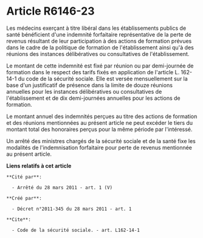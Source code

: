 # Article R6146-23

Les médecins exerçant à titre libéral dans les établissements publics de santé bénéficient d'une indemnité forfaitaire
représentative de la perte de revenus résultant de leur participation à des actions de formation prévues dans le cadre de la
politique de formation de l'établissement ainsi qu'à des réunions des instances délibératives ou consultatives de
l'établissement. 

Le montant de cette indemnité est fixé par réunion ou par demi-journée de formation dans le respect des tarifs fixés en
application de l'article L. 162-14-1 du code de la sécurité sociale. Elle est versée mensuellement sur la base d'un
justificatif de présence dans la limite de douze réunions annuelles pour les instances délibératives ou consultatives de
l'établissement et de dix demi-journées annuelles pour les actions de formation. 

Le montant annuel des indemnités perçues au titre des actions de formation et des réunions mentionnées au présent article ne
peut excéder le tiers du montant total des honoraires perçus pour la même période par l'intéressé. 

Un arrêté des ministres chargés de la sécurité sociale et de la santé fixe les modalités de l'indemnisation forfaitaire pour
perte de revenus mentionnée au présent article.

**Liens relatifs à cet article**

	**Cité par**:

	  - Arrêté du 28 mars 2011 - art. 1 (V)

	**Créé par**:

	  - Décret n°2011-345 du 28 mars 2011 - art. 1

	**Cite**:

	  - Code de la sécurité sociale. - art. L162-14-1
